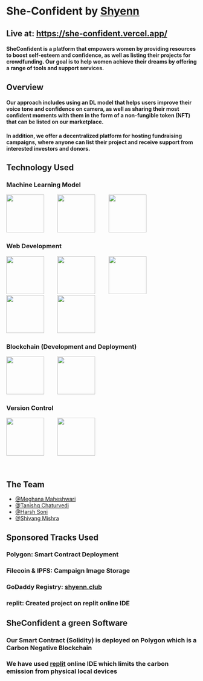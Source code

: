 # She-Confident by [Shyenn](https://github.com/Shyenn-THS)

## Live at: https://she-confident.vercel.app/

#### SheConfident is a platform that empowers women by providing resources to boost self-esteem and confidence, as well as listing their projects for crowdfunding. Our goal is to help women achieve their dreams by offering a range of tools and support services.

## Overview

#### Our approach includes using an DL model that helps users improve their voice tone and confidence on camera, as well as sharing their most confident moments with them in the form of a non-fungible token (NFT) that can be listed on our marketplace.
#### In addition, we offer a decentralized platform for hosting fundraising campaigns, where anyone can list their project and receive support from interested investors and donors.

## Technology Used

### Machine Learning Model 
<img src="https://cdn.jsdelivr.net/gh/devicons/devicon/icons/python/python-original-wordmark.svg" height="100" width="100" />  &nbsp; &nbsp; &nbsp; &nbsp; <img src="https://cdn.jsdelivr.net/gh/devicons/devicon/icons/opencv/opencv-original-wordmark.svg" height="100" width="100" /> &nbsp; &nbsp; &nbsp; &nbsp; <img src="https://cdn.jsdelivr.net/gh/devicons/devicon/icons/tensorflow/tensorflow-original.svg" height="100" width="100" /> &nbsp; &nbsp; &nbsp; &nbsp; 
### Web Development 
<img src="https://cdn.jsdelivr.net/gh/devicons/devicon/icons/tailwindcss/tailwindcss-original-wordmark.svg" height="100" width="100" /> &nbsp; &nbsp; &nbsp; &nbsp; <img src="https://cdn.jsdelivr.net/gh/devicons/devicon/icons/react/react-original-wordmark.svg" height="100" width="100" /> &nbsp; &nbsp; &nbsp; &nbsp; <img src="https://cdn.jsdelivr.net/gh/devicons/devicon/icons/typescript/typescript-original.svg" height="100" width="100" /> &nbsp; &nbsp; &nbsp; &nbsp; <img src="https://cdn.jsdelivr.net/gh/devicons/devicon/icons/nextjs/nextjs-original-wordmark.svg" height="100" width="100" /> &nbsp; &nbsp; &nbsp; &nbsp; <img src="https://cdn.jsdelivr.net/gh/devicons/devicon/icons/flask/flask-original-wordmark.svg" height="100" width="100" /> &nbsp; &nbsp; &nbsp; &nbsp;

### Blockchain (Development and Deployment)
 <img src="https://cdn.jsdelivr.net/gh/devicons/devicon/icons/solidity/solidity-original.svg" height="100" width="100"/> &nbsp; &nbsp; &nbsp; &nbsp;  <img src="https://cdn.jsdelivr.net/gh/devicons/devicon/icons/polygon/polygon-original.svg" height="100" width="100" /> &nbsp; &nbsp; &nbsp; &nbsp; 
 
### Version Control
 <img src="https://cdn.jsdelivr.net/gh/devicons/devicon/icons/git/git-original-wordmark.svg" height="100" width="100" /> &nbsp; &nbsp; &nbsp; &nbsp;  <img src="https://cdn.jsdelivr.net/gh/devicons/devicon/icons/github/github-original-wordmark.svg" height="100" width="100" /> 
          
&nbsp; &nbsp; &nbsp; &nbsp;
&nbsp; &nbsp; &nbsp; &nbsp;
&nbsp; &nbsp; &nbsp; &nbsp;
&nbsp; &nbsp; &nbsp; &nbsp;
          
          
          
          


## The Team

- [@Meghana Maheshwari](https://www.linkedin.com/in/meghana-maheshwari-ba0779223/) 
- [@Tanishq Chaturvedi](https://www.linkedin.com/in/m99tanishq/) 
- [@Harsh Soni](https://www.linkedin.com/in/hashprog) 
- [@Shivang Mishra](https://www.linkedin.com/in/shivangm24/)

## Sponsored Tracks Used
### Polygon: Smart Contract Deployment
### Filecoin & IPFS: Campaign Image Storage
### GoDaddy Registry: [shyenn.club](https://she-confident.vercel.app)
### replit: Created project on replit online IDE

## SheConfident a green Software
### Our Smart Contract (Solidity) is deployed on Polygon which is a Carbon Negative Blockchain
### We have used [replit](https://replit.com/) online IDE which limits the carbon emission from physical local devices

              
